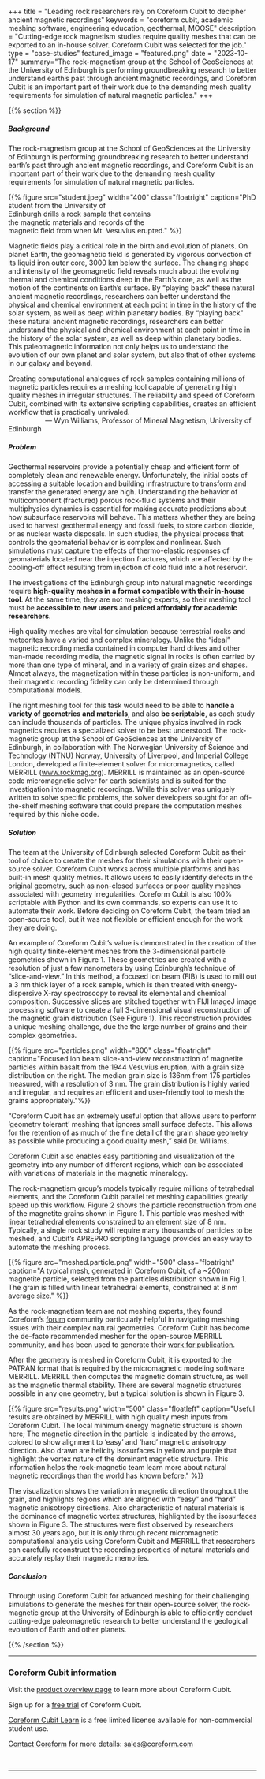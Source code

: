 +++
title = "Leading rock researchers rely on Coreform Cubit to decipher ancient magnetic recordings"
keywords = "coreform cubit, academic meshing software, engineering education, geothermal, MOOSE"
description = "Cutting-edge rock magnetism studies require quality meshes that can be exported to an in-house solver. Coreform Cubit was selected for the job."
type = "case-studies"
featured_image = "featured.png"
date = "2023-10-17"
summary="The rock-magnetism group at the School of GeoSciences at the University of Edinburgh is performing groundbreaking research to better understand earth’s past through ancient magnetic recordings, and Coreform Cubit is an important part of their work due to the demanding mesh quality requirements for simulation of natural magnetic particles."
+++

{{% section %}}

<!--{{% figure src="images/caltechlogo.png" width="200" class="floatright" caption="" %}}<br> -->

 
<!-- <blockquote class="pullquote" style="width: 350px; font: bold 1.333em/1.125em &quot;Open Sans&quot;, sans-serif; margin: 2.5em 2.5em 2.5em 2.5em !important; padding: 0.6em 5px !important; background: none !important; border: 3px double \#ddd; border-width: 3px 0; text-align: center; float: left; ">---<br>Once you use Coreform Cubit for scripting automated mesh generation, you will never go back.<br>&mdash; Dr. Klaus Roppert<br>---</blockquote> -->



##### Background  
The rock-magnetism group at the School of GeoSciences at the University of Edinburgh is performing groundbreaking research to better understand earth’s past through ancient magnetic recordings, and Coreform Cubit is an important part of their work due to the demanding mesh quality requirements for simulation of natural magnetic particles. 

{{% figure src="student.jpeg" width="400" class="floatright" caption="PhD student from the University of <br>Edinburgh drills a rock sample that contains<br> the magnetic materials and records of the<br> magnetic field from when Mt. Vesuvius erupted." %}}<br>

Magnetic fields play a critical role in the birth and evolution of planets. On planet Earth, the geomagnetic field is generated by vigorous convection of its liquid iron outer core, 3000 km below the surface. The changing shape and intensity of the geomagnetic field reveals much about the evolving thermal and chemical conditions deep in the Earth’s core, as well as the motion of the continents on Earth’s surface. By “playing back" these natural ancient magnetic recordings, researchers can better understand the physical and chemical environment at each point in time in the history of the solar system, as well as deep within planetary bodies. By “playing back" these natural ancient magnetic recordings, researchers can better understand the physical and chemical environment at each point in time in the history of the solar system, as well as deep within planetary bodies. This paleomagnetic information not only helps us to understand the evolution of our own planet and solar system, but also that of other systems in our galaxy and beyond.  


<aside class="pquote">
	<p>Creating computational analogues of rock samples containing millions of magnetic particles requires a meshing tool capable of generating high quality meshes in irregular structures. The reliability and speed of Coreform Cubit, combined with its extensive scripting capabilities, creates an efficient workflow that is practically unrivaled.<br> &nbsp; &nbsp; &nbsp; &nbsp; &nbsp; &nbsp;&nbsp; &nbsp; &nbsp; &nbsp; &mdash; Wyn Williams, Professor of Mineral Magnetism, University of Edinburgh</p>
</aside>



##### Problem
Geothermal reservoirs provide a potentially cheap and efficient form of completely clean and renewable energy. Unfortunately, the initial costs of accessing a suitable location and building infrastructure to transform and transfer the generated energy are high. Understanding the behavior of multicomponent (fractured) porous rock-fluid systems and their multiphysics dynamics is essential for making accurate predictions about how subsurface reservoirs will behave. This matters whether they are being used to harvest geothermal energy and fossil fuels, to store carbon dioxide, or as nuclear waste disposals. In such studies, the physical process that controls the geomaterial behavior is complex and nonlinear. Such simulations must capture the effects of thermo-elastic responses of geomaterials located near the injection fractures, which are affected by the cooling-off effect resulting from injection of cold fluid into a hot reservoir. 

The investigations of the Edinburgh group into natural magnetic recordings require **high-quality meshes in a format compatible with their in-house tool**. At the same time, they are not meshing experts, so their meshing tool must be **accessible to new users** and **priced affordably for academic researchers**. 

High quality meshes are vital for simulation because terrestrial rocks and meteorites have a varied and complex mineralogy. Unlike the “ideal” magnetic recording media contained in computer hard drives and other man-made recording media, the magnetic signal in rocks is often carried by more than one type of mineral, and in a variety of grain sizes and shapes. Almost always, the magnetization within these particles is non-uniform, and their magnetic recording fidelity can only be determined through computational models.

The right meshing tool for this task would need to be able to **handle a variety of geometries and materials**, and also **be scriptable**, as each study can include thousands of particles. The unique physics involved in rock magnetics requires a specialized solver to be best understood. The rock-magnetic group at the School of GeoSciences at the University of Edinburgh, in collaboration with The Norwegian University of Science and Technology (NTNU) Norway, University of Liverpool, and Imperial College London, developed a finite-element solver for micromagnetics, called MERRILL (www.rockmag.org). MERRILL is maintained as an open-source code micromagnetic solver for earth scientists and is suited for the investigation into magnetic recordings. While this solver was uniquely written to solve specific problems, the solver developers sought for an off-the-shelf meshing software that could prepare the computation meshes required by this niche code.




##### Solution

The team at the University of Edinburgh selected Coreform Cubit as their tool of choice to create the meshes for their simulations with their open-source solver. Coreform Cubit works across multiple platforms and has built-in mesh quality metrics. It allows users to easily identify defects in the original geometry, such as non-closed surfaces or poor quality meshes associated with geometry irregularities. Coreform Cubit is also 100% scriptable with Python and its own commands, so experts can use it to automate their work. Before deciding on Coreform Cubit, the team tried an  open-source tool, but it was not flexible or efficient enough for the work they are doing.

An example of Coreform Cubit’s value is demonstrated in the creation of the high quality finite-element meshes from the 3-dimensional particle geometries shown in Figure 1. These geometries are created with a resolution of just a few nanometers by using Edinburgh’s technique of  “slice-and-view.” In this method, a focused ion beam (FIB) is used to mill out a 3 nm thick layer of a rock sample, which is then treated with energy-dispersive X-ray spectroscopy to reveal its elemental and chemical composition. Successive slices are stitched together with FIJI ImageJ image processing software to create a full 3-dimensional visual reconstruction of the magnetic grain distribution (See Figure 1). This reconstruction provides a unique meshing challenge, due the the large number of grains and their complex geometries.

{{% figure src="particles.png" width="800" class="floatright" caption="Focused ion beam slice-and-view reconstruction of magnetite particles within basalt from the 1944 Vesuvius eruption, with a grain size distribution on the right. The median grain size is 136nm from 175 particles measured, with a resolution of 3 nm. The grain distribution is highly varied and irregular, and requires an efficient and user-friendly tool to mesh the grains appropriately."%}}<br>

“Coreform Cubit has an extremely useful option that allows users to perform ‘geometry tolerant’ meshing that ignores small surface defects. This allows for the retention of as much of the fine detail of the grain shape geometry as possible while producing a good quality mesh,” said Dr. Williams.

Coreform Cubit also enables easy partitioning and visualization of the geometry into any number of different regions, which can be associated with variations of materials in the magnetic mineralogy.  

The rock-magnetism group’s models typically require millions of tetrahedral elements, and the Coreform Cubit parallel tet meshing capabilities greatly speed up this workflow. Figure 2 shows the particle reconstruction from one of the magnetite grains shown in Figure 1. This particle was meshed with linear tetrahedral elements constrained to an element size of 8 nm. Typically, a single rock study will require many thousands of particles to be meshed, and Cubit’s APREPRO scripting language provides an easy way to automate the meshing process.   

{{% figure src="meshed.particle.png" width="500" class="floatright" caption="A typical mesh, generated in Coreform Cubit, of a ~200nm magnetite particle, selected from the particles distribution shown in Fig 1. The grain is filled with linear tetrahedral elements, constrained at 8 nm average size." %}}<br>

As the rock-magnetism team are not meshing experts, they found Coreform’s [forum](https://forum.coreform.com) community particularly helpful in navigating meshing issues with their complex natural geometries. Coreform Cubit has become the de–facto recommended mesher for the open-source MERRILL community, and has been used to generate their [work for publication](https://doi.org/10.1029/2022GL102602).

After the geometry is meshed in Coreform Cubit, it is exported to the PATRAN format that is required by the micromagnetic modeling software MERRILL. MERRILL then computes the magnetic domain structure, as well as the magnetic thermal stability. There are several magnetic structures possible in any one geometry, but a typical solution is shown in Figure 3. 

{{% figure src="results.png" width="500" class="floatleft" caption="Useful results are obtained by MERRILL with high quality mesh inputs from Coreform Cubit. The local minimum energy magnetic structure is shown here;  The magnetic direction in the particle is indicated by the arrows, colored to show alignment to ‘easy’ and ‘hard’ magnetic anisotropy direction. Also drawn are helicity isosurfaces in yellow and purple that highlight the vortex nature of the dominant magnetic structure. This information helps the rock-magnetic team learn more about natural magnetic recordings than the world has known before." %}}

The visualization shows the variation in magnetic direction throughout the grain, and highlights regions which are aligned with “easy” and “hard” magnetic anisotropy directions.  Also characteristic of natural materials is the dominance of magnetic vortex structures, highlighted by the isosurfaces shown in Figure 3. The structures were first observed by researchers almost 30 years ago, but it is only through recent micromagnetic computational analysis using Coreform Cubit and MERRILL that researchers can carefully reconstruct the recording properties of natural materials and accurately replay their magnetic memories.



<!-- {{% figure src="" width="" class="floatleft" caption=""   %}} -->

##### Conclusion

Through using Coreform Cubit for advanced meshing for their challenging simulations to generate the meshes for their open-source solver, the rock-magnetic group at the University of Edinburgh is able to efficiently conduct cutting-edge paleomagnetic research to better understand the geological evolution of Earth and other planets. 


{{% /section %}}


---  

### Coreform Cubit information

Visit the [product overview page](/products/coreform-cubit/) to learn more about Coreform Cubit. 

Sign up for a [free trial](/products/trial/) of Coreform Cubit. 

[Coreform Cubit Learn](../../free-meshing-software/) is a free limited license available for non-commercial student use.

[Contact Coreform](/company/contact) for more details: sales@coreform.com

<br>

---

